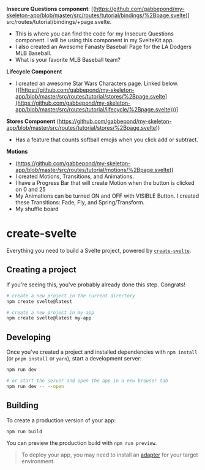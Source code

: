 
**Insecure Questions component**: [(https://github.com/gabbepond/my-skeleton-app/blob/master/src/routes/tutorial/bindings/%2Bpage.svelte)]
src/routes/tutorial/bindings/+page.svelte.
- This is where you can find the code for my Insecure Questions component. I will be using this component in my SvelteKit app.
- I also created an Awesome Fanasty Baseball Page for the LA Dodgers MLB Baseball.
- What is your favorite MLB Baseball team?


**Lifecycle Component**
- I created an awesome Star Wars Characters page. Linked below.
  (([https://github.com/gabbepond/my-skeleton-app/blob/master/src/routes/tutorial/stores/%2Bpage.svelte](https://github.com/gabbepond/my-skeleton-app/blob/master/src/routes/tutorial/lifecycle/%2Bpage.svelte)))]



 
 **Stores Component**
 (https://github.com/gabbepond/my-skeleton-app/blob/master/src/routes/tutorial/stores/%2Bpage.svelte))
  - Has a feature that counts softball emojis when you click add or subtract.


  **Motions**
 -   (https://github.com/gabbepond/my-skeleton-app/blob/master/src/routes/tutorial/motions/%2Bpage.svelte))
 -   I created Motions, Transitions, and Animations.
 -   I have a Progress Bar that will create Motion when the button is clicked on 0 and 25
 -   My Animations can be turned ON and OFF with VISIBLE Button. I created these Transitions: Fade, Fly, and Spring/Transform.
 -   My shuffle board 

  
  

# create-svelte

Everything you need to build a Svelte project, powered by [`create-svelte`](https://github.com/sveltejs/kit/tree/main/packages/create-svelte).

## Creating a project

If you're seeing this, you've probably already done this step. Congrats!

```bash
# create a new project in the current directory
npm create svelte@latest

# create a new project in my-app
npm create svelte@latest my-app
```

## Developing

Once you've created a project and installed dependencies with `npm install` (or `pnpm install` or `yarn`), start a development server:

```bash
npm run dev

# or start the server and open the app in a new browser tab
npm run dev -- --open
```

## Building

To create a production version of your app:

```bash
npm run build
```

You can preview the production build with `npm run preview`.

> To deploy your app, you may need to install an [adapter](https://kit.svelte.dev/docs/adapters) for your target environment.



